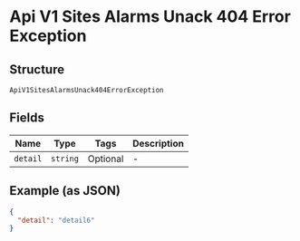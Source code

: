 
# Api V1 Sites Alarms Unack 404 Error Exception

## Structure

`ApiV1SitesAlarmsUnack404ErrorException`

## Fields

| Name | Type | Tags | Description |
|  --- | --- | --- | --- |
| `detail` | `string` | Optional | - |

## Example (as JSON)

```json
{
  "detail": "detail6"
}
```

